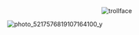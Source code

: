 ## 

<p align="center">
  <img src="https://komarev.com/ghpvc/?username=usslh&label=trollface&color=c8c3bd" alt="trollface" />
</p>

![photo_5217576819107164100_y](https://github.com/user-attachments/assets/0b79b35f-e16a-4c00-a9d8-d4cd7c222492)










